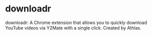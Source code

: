 # downloadr
downloadr: A Chrome extension that allows you to quickly download YouTube videos via Y2Mate with a single click. Created by Athlas.
